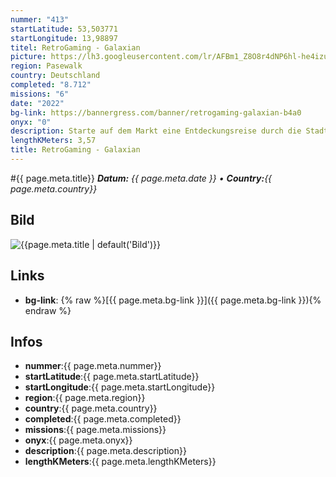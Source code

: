 ```yaml
---
nummer: "413"
startLatitude: 53,503771
startLongitude: 13,98897
titel: RetroGaming - Galaxian
picture: https://lh3.googleusercontent.com/lr/AFBm1_Z8O8r4dNP6hl-he4izu4V6qp5I-xTztBrKFqohZWDQHvKAASlXV81lQHegejUwEu6fWzVlPOryi9mXK41JW_pk-afkBmKkk-Vk5wjD5DyqJ1edP7M66yFQG-lt8VE3osEyq30Ji5RT3T7E-l5BQPR-RLiePN4UZJ3efNrmIitBvU_t-hcppgwh1524Ulk5Ji-pd9kaejI8NRgzrVSlpe5JUO4_3NbzCZLUVS6LlSO-WHcv3A53WEHuk_v5DmNF9TdZN3VYV_tseA8xBrUXhVUwFcdthp-mRlEu3euyAQX8q8ZejSr5JFlS-i17FOnm4Miigvdjulg1ePv0vNcrOcYANX2XUv8MjL6TxyhOolmkjsWaklFOKWB8Akm3T6x1IGaFcW0hliZJg-FPnq4Yx1JXl7CPj3hjkC_HFvx7ipfZMPyPeiPNfC5Ub7VZNVikQ32o4e8qKmM6wBIC52OIg15rUXN8MHDea7BeVMQnHGNTy9fvg1nl_EvXKvewxSX_rIIbPJeEDgT53nYOXKZdz07uZT8wxyod0hG6TPuf14RkUEVaVtQPZxuK7UaewyCvvTWvHD5yxFV4Swt5DpHbeUjuvuiiNafTGf_mUExtE4bB3Ohr7JNKHMGKrv-ilkSLE0XmRikb3xC39wBqkqGFdR_mTAGuzST3RV1fc4sTBk-xkpTo6kn3nfQI0IBjeqFyq7_G8lYvhNE5SQdNX7WLRDBfYSnD83hhEruz962Nw4K2h0B7wteNBfdBLo-h21e1Zd5ZQxIgUE34YPZzmtiBlRWVtjIHtt3Sul3YAk7U7LeM7VE2fKsX3nPEHBMRhi2lf3C2jrDjLhK4O3siG6g0kE9TTSyfAOvwy7aKbD2_2F2T_ONE6fHdjtqTvBpg_77l9Dg0CMi3
region: Pasewalk
country: Deutschland
completed: "8.712"
missions: "6"
date: "2022"
bg-link: https://bannergress.com/banner/retrogaming-galaxian-b4a0
onyx: "0"
description: Starte auf dem Markt eine Entdeckungsreise durch die Stadt Pasewalk und entdecke dabei die Sehenswürdigkeiten der Stadt
lengthKMeters: 3,57
title: RetroGaming - Galaxian
---
```


#{{ page.meta.title}}
_**Datum:** {{ page.meta.date }} • **Country:**{{ page.meta.country}}_

## Bild
![{{page.meta.title | default('Bild')}}]({{page.meta.picture}})

## Links
- **bg-link**: {% raw %}[{{ page.meta.bg-link }}]({{ page.meta.bg-link }}){% endraw %}

## Infos
- **nummer**:{{ page.meta.nummer}}
- **startLatitude**:{{ page.meta.startLatitude}}
- **startLongitude**:{{ page.meta.startLongitude}}
- **region**:{{ page.meta.region}}
- **country**:{{ page.meta.country}}
- **completed**:{{ page.meta.completed}}
- **missions**:{{ page.meta.missions}}
- **onyx**:{{ page.meta.onyx}}
- **description**:{{ page.meta.description}}
- **lengthKMeters**:{{ page.meta.lengthKMeters}}

